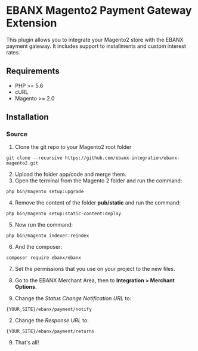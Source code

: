# EBANX Magento2 Payment Gateway Extension

This plugin allows you to integrate your Magento2 store with the EBANX payment gateway.
It includes support to installments and custom interest rates.

## Requirements

* PHP >= 5.6
* cURL
* Magento >= 2.0

## Installation
### Source
1. Clone the git repo to your Magento2 root folder
```
git clone --recursive https://github.com/ebanx-integration/ebanx-magento2.git
```
2. Upload the folder app/code and merge them.
3. Open the terminal from the Magento 2 folder and run the command:
```
php bin/magento setup:upgrade
```
4. Remove the content of the folder **pub/static** and run the command:
```
php bin/magento setup:static-content:deploy
```
5. Now run the command:
```
php bin/magento indexer:reindex
```
6. And the composer:
```
composer require ebanx/ebanx
```
7. Set the permissions that you use on your project to the new files.

8. Go to the EBANX Merchant Area, then to **Integration > Merchant Options**.
  1. Change the _Status Change Notification URL_ to:
```
{YOUR_SITE}/ebanx/payment/notify
```
  2. Change the _Response URL_ to:
```
{YOUR_SITE}/ebanx/payment/returns
```
9. That's all!
